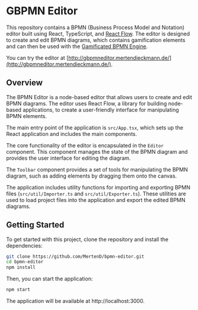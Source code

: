 # GBPMN Editor

This repository contains a BPMN (Business Process Model and Notation) editor built using React, TypeScript, and [React Flow](https://reactflow.dev/). The editor is designed to create and edit BPMN diagrams, which contains gamification elements and can then be used with the [Gamificated BPMN Engine](https://github.com/MertenD/gamificated-bpmn-engine).

You can try the editor at [http://gbpmneditor.mertendieckmann.de/](http://gbpmneditor.mertendieckmann.de/).

## Overview

The BPMN Editor is a node-based editor that allows users to create and edit BPMN diagrams. The editor uses React Flow, a library for building node-based applications, to create a user-friendly interface for manipulating BPMN elements.

The main entry point of the application is `src/App.tsx`, which sets up the React application and includes the main components.

The core functionality of the editor is encapsulated in the `Editor` component. This component manages the state of the BPMN diagram and provides the user interface for editing the diagram.

The `Toolbar` component provides a set of tools for manipulating the BPMN diagram, such as adding elements by dragging them onto the canvas.

The application includes utility functions for importing and exporting BPMN files (`src/util/Importer.ts` and `src/util/Exporter.ts`). These utilities are used to load project files into the application and export the edited BPMN diagrams.

## Getting Started

To get started with this project, clone the repository and install the dependencies:

```bash
git clone https://github.com/MertenD/bpmn-editor.git
cd bpmn-editor
npm install
```

Then, you can start the application:

```bash
npm start
```

The application will be available at http://localhost:3000.

